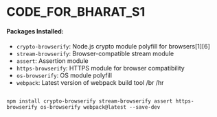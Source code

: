 # CODE_FOR_BHARAT_S1
<html>
  
#### Packages Installed:
- `crypto-browserify`: Node.js crypto module polyfill for browsers[1][6]
- `stream-browserify`: Browser-compatible stream module
- `assert`: Assertion module
- `https-browserify`: HTTPS module for browser compatibility
- `os-browserify`: OS module polyfill
- `webpack`: Latest version of webpack build tool
/br
/hr
<code>
npm install crypto-browserify stream-browserify assert https-browserify os-browserify webpack@latest --save-dev
</code>
</html>
